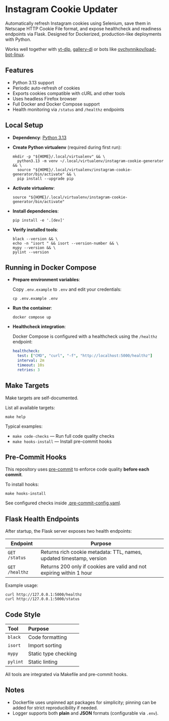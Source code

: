# Instagram Cookie Updater

Automatically refresh Instagram cookies using Selenium, save them in Netscape HTTP Cookie File format, and expose
healthcheck and readiness endpoints via Flask.
Designed for Dockerized, production-like deployments with Python.

Works well together
with [yt-dlp](https://github.com/yt-dlp/yt-dlp), [gallery-dl](https://github.com/mikf/gallery-dl/tree/master) or bots
like [ovchynnikov/load-bot-linux](https://github.com/ovchynnikov/load-bot-linux).

## Features

- Python 3.13 support
- Periodic auto-refresh of cookies
- Exports cookies compatible with cURL and other tools
- Uses headless Firefox browser
- Full Docker and Docker Compose support
- Health monitoring via `/status` and `/healthz` endpoints

## Local Setup

- **Dependency**:
  [Python 3.13](https://www.python.org/)

- **Create Python virtualenv** (required during first run):

  ```shell
  mkdir -p "${HOME}/.local/virtualenv" && \
    python3.13 -m venv ~/.local/virtualenv/instagram-cookie-generator && \
    source "${HOME}/.local/virtualenv/instagram-cookie-generator/bin/activate" && \
    pip install --upgrade pip
  ```

- **Activate virtualenv**:

  ```shell
  source "${HOME}/.local/virtualenv/instagram-cookie-generator/bin/activate"
  ```

- **Install dependencies**:

  ```shell
  pip install -e '.[dev]'
  ```

- **Verify installed tools**:

  ```shell
  black --version && \
  echo -n "isort " && isort --version-number && \
  mypy --version && \
  pylint --version
  ```

## Running in Docker Compose

- **Prepare environment variables**:

  Copy `.env.example` to `.env` and edit your credentials:

  ```shell
  cp .env.example .env
  ```

- **Run the container**:

  ```shell
  docker compose up
  ```

- **Healthcheck integration**:

  Docker Compose is configured with a healthcheck using the `/healthz` endpoint:

  ```yaml
  healthcheck:
    test: ["CMD", "curl", "-f", "http://localhost:5000/healthz"]
    interval: 2m
    timeout: 10s
    retries: 3
  ```

## Make Targets

Make targets are self-documented.

List all available targets:

```shell
make help
```

Typical examples:

- `make code-checks` — Run full code quality checks
- `make hooks-install` — Install pre-commit hooks

## Pre-Commit Hooks

This repository uses [pre-commit](https://pre-commit.com/) to enforce code quality **before each commit**.

To install hooks:

```shell
make hooks-install
```

See configured checks inside [.pre-commit-config.yaml](./.pre-commit-config.yaml).

## Flask Health Endpoints

After startup, the Flask server exposes two health endpoints:

| Endpoint       | Purpose                                                              |
|----------------|----------------------------------------------------------------------|
| `GET /status`  | Returns rich cookie metadata: TTL, names, updated timestamp, version |
| `GET /healthz` | Returns 200 only if cookies are valid and not expiring within 1 hour |

Example usage:

```shell
curl http://127.0.0.1:5000/healthz
curl http://127.0.0.1:5000/status
```

## Code Style

| Tool     | Purpose              |
|:---------|:---------------------|
| `black`  | Code formatting      |
| `isort`  | Import sorting       |
| `mypy`   | Static type checking |
| `pylint` | Static linting       |

All tools are integrated via Makefile and pre-commit hooks.

## Notes

- Dockerfile uses unpinned apt packages for simplicity; pinning can be added for strict reproducibility if needed.
- Logger supports both **plain** and **JSON** formats (configurable via `.env`).
